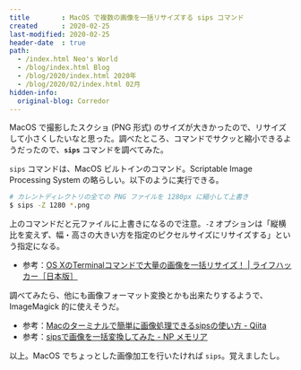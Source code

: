 ```yaml
---
title        : MacOS で複数の画像を一括リサイズする sips コマンド
created      : 2020-02-25
last-modified: 2020-02-25
header-date  : true
path:
  - /index.html Neo's World
  - /blog/index.html Blog
  - /blog/2020/index.html 2020年
  - /blog/2020/02/index.html 02月
hidden-info:
  original-blog: Corredor
---
```


MacOS で撮影したスクショ (PNG 形式) のサイズが大きかったので、リサイズして小さくしたいなと思った。調べたところ、コマンドでサクッと縮小できるようだったので、**`sips`** コマンドを調べてみた。

`sips` コマンドは、MacOS ビルトインのコマンド。Scriptable Image Processing System の略らしい。以下のように実行できる。

```bash
# カレントディレクトリの全ての PNG ファイルを 1280px に縮小して上書き
$ sips -Z 1280 *.png
```

上のコマンドだと元ファイルに上書きになるので注意。`-Z` オプションは「縦横比を変えず、幅・高さの大きい方を指定のピクセルサイズにリサイズする」という指定になる。

- 参考：[OS XのTerminalコマンドで大量の画像を一括リサイズ！ | ライフハッカー［日本版］](https://www.lifehacker.jp/2012/11/121130terminal.html)

調べてみたら、他にも画像フォーマット変換とかも出来たりするようで、ImageMagick 的に使えそうだ。

- 参考：[Macのターミナルで簡単に画像処理できるsipsの使い方 - Qiita](https://qiita.com/livlea/items/53b755e5067d4ebc5b43)
- 参考：[sipsで画像を一括変換してみた - NP メモリア](https://nprog256.net/post/2019/06/convert-all-image-by-sips/)

以上。MacOS でちょっとした画像加工を行いたければ `sips`。覚えましたし。
